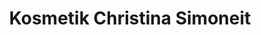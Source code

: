 ---
title: "Kosmetik Christina Simoneit"
url: /essen/kosmetik-christina-simoneit/
shop: Kosmetik
---